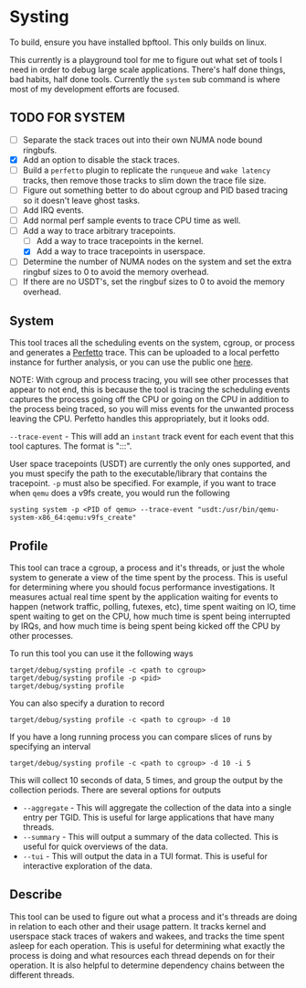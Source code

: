 # Systing

To build, ensure you have installed bpftool. This only builds on linux.

This currently is a playground tool for me to figure out what set of tools I
need in order to debug large scale applications.  There's half done things, bad
habits, half done tools.  Currently the `system` sub command is where most of my
development efforts are focused.

## TODO FOR SYSTEM
- [ ] Separate the stack traces out into their own NUMA node bound ringbufs.
- [X] Add an option to disable the stack traces.
- [ ] Build a `perfetto` plugin to replicate the `runqueue` and `wake latency`
  tracks, then remove those tracks to slim down the trace file size.
- [ ] Figure out something better to do about cgroup and PID based tracing so it
  doesn't leave ghost tasks.
- [ ] Add IRQ events.
- [ ] Add normal perf sample events to trace CPU time as well.
- [ ] Add a way to trace arbitrary tracepoints.
    - [ ] Add a way to trace tracepoints in the kernel.
    - [X] Add a way to trace tracepoints in userspace.
- [ ] Determine the number of NUMA nodes on the system and set the extra ringbuf
  sizes to 0 to avoid the memory overhead.
- [ ] If there are no USDT's, set the ringbuf sizes to 0 to avoid the memory
  overhead.

## System

This tool traces all the scheduling events on the system, cgroup, or process and
generates a [Perfetto](https://perfetto.dev/) trace.  This can be uploaded to a
local perfetto instance for further analysis, or you can use the public one
[here](https://ui.perfetto.dev/).

NOTE: With cgroup and process tracing, you will see other processes that appear
to not end, this is because the tool is tracing the scheduling events captures
the process going off the CPU or going on the CPU in addition to the process
being traced, so you will miss events for the unwanted process leaving the CPU.
Perfetto handles this appropriately, but it looks odd.

`--trace-event` - This will add an `instant` track event for each event that
this tool captures.  The format is "<trace type>:<optional
info>:<class>:<name>".

User space tracepoints (USDT) are currently the only ones supported, and you
must specify the path to the executable/library that contains the tracepoint.
`-p` must also be specified.  For example, if you want to trace when `qemu` does
a v9fs create, you would run the following

```
systing system -p <PID of qemu> --trace-event "usdt:/usr/bin/qemu-system-x86_64:qemu:v9fs_create"
````

## Profile

This tool can trace a cgroup, a process and it's threads, or just the whole
system to generate a view of the time spent by the process.  This is useful for
determining where you should focus performance investigations.  It measures
actual real time spent by the application waiting for events to happen (network
traffic, polling, futexes, etc), time spent waiting on IO, time spent waiting to
get on the CPU, how much time is spent being interrupted by IRQs, and how much
time is being spent being kicked off the CPU by other processes.

To run this tool you can use it the following ways

```
target/debug/systing profile -c <path to cgroup>
target/debug/systing profile -p <pid>
target/debug/systing profile
```

You can also specify a duration to record

```
target/debug/systing profile -c <path to cgroup> -d 10
```

If you have a long running process you can compare slices of runs by specifying
an interval

```
target/debug/systing profile -c <path to cgroup> -d 10 -i 5
```

This will collect 10 seconds of data, 5 times, and group the output by the
collection periods.  There are several options for outputs

- `--aggregate` - This will aggregate the collection of the data into a single
  entry per TGID.  This is useful for large applications that have many threads.
- `--summary` - This will output a summary of the data collected.  This is
  useful for quick overviews of the data.
- `--tui` - This will output the data in a TUI format.  This is useful for
  interactive exploration of the data.

## Describe

This tool can be used to figure out what a process and it's threads are doing in
relation to each other and their usage pattern.  It tracks kernel and userspace
stack traces of wakers and wakees, and tracks the time spent asleep for each
operation.  This is useful for determining what exactly the process is doing and
what resources each thread depends on for their operation.  It is also helpful
to determine dependency chains between the different threads.
